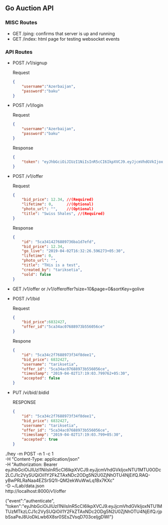 ## Go Auction API

### MISC Routes
- GET /ping: confirms that server is up and running
- GET /index: html page for testing websocket events


### API Routes
- POST /v1/signup

    Request
    ```json
    {
        "username":"Azerbaijan",
        "password":"baku"
    }
    ```

- POST /v1/login
    
    Request
    ```json
    {
        "username":"Azerbaijan",
        "password":"baku"
    }
    ```

    Response

    ```json
    {
        "token": "eyJhbGciOiJIUzI1NiIsInR5cCI6IkpXVCJ9.eyJjcmVhdGVkIjoxNTU0MTk5NjA2LCJ1c2VySUQiOiI1Y2EzMzQzMjc2ODg5NzMxZjhhMjhmYzEifQ.1OPAlenPQu0hmLAcMrXYeKyNZK0WxAulIUhuNZgoVFA"
    }
    ```
- POST /v1/offer

    Request
    ```json
    {
        "bid_price": 12.34, //(Required)
        "lifetime": 0,      //(Optional)
        "photo_url": "",    //(Optional)
        "title": "Swiss Shales", //(Required)
    }
    ```
    Response
    ```json
    {
        "id": "5ca3414276889736ba1d7efd",
        "bid_price": 12.34,
        "go_live": "2019-04-02T16:32:26.596273+05:30",
        "lifetime": 0,
        "photo_url": "",
        "title": "THis is a test",
        "created_by": "tariksetia",
        "sold": false
    }
    ```

- GET /v1/offer or /v1/offeroffer?size=10&page=0&sortKey=golive

- POST /v1/bid
    
    Request
    ```json
    {
        "bid_price":6832427,
        "offer_id":"5ca34ac07688973b556056ce"
    }
    ```

    Respone
    ```json
    {
        "id": "5ca34c2f7688973f34f8dee1",
        "bid_price": 6832427,
        "username": "tariksetia",
        "offer_id": "5ca34ac07688973b556056ce",
        "timestamp": "2019-04-02T17:19:03.799762+05:30",
        "accepted": false
    }
    ```

- PUT /vi/bid/:bidid
    
    RESPONSE
    ```json
    {
        "id": "5ca34c2f7688973f34f8dee1",
        "bid_price": 6832427,
        "username": "tariksetia",
        "offer_id": "5ca34ac07688973b556056ce",
        "timestamp": "2019-04-02T17:19:03.799+05:30",
        "accepted": true
    }
    ```

./hey -m POST -n 1 -c 1 \
   -H "Content-Type: application/json" \
   -H "Authorization: Bearer eyJhbGciOiJIUzI1NiIsInR5cCI6IkpXVCJ9.eyJjcmVhdGVkIjoxNTU1MTU0ODc2LCJ1c2VySUQiOiI1Y2FkZTAxNDc2ODg5N2U0ZjNhOTU4NjEifQ.RAQ-yBwPRLRaNaa4EZSrSQ1l-QM2ekWuWwLq1Bx7KXc" \
   -D ~/Lab/data.json \
    http://localhost:8000/v1/offer


{"event":"authenticate", "token":"eyJhbGciOiJIUzI1NiIsInR5cCI6IkpXVCJ9.eyJjcmVhdGVkIjoxNTU1MTUzMTkzLCJ1c2VySUQiOiI1Y2FkZTAxNDc2ODg5N2U0ZjNhOTU4NjEifQ.rjpbSsaPeJ8UoDkLwb6X8sr0SEsZVsqD703celjgDWI"}